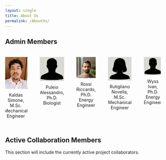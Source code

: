 ```yaml
---
layout: single
title: About Us
permalink: /AboutUs/
---
```


## Admin Members
<div style="display: flex; justify-content: center; gap: 40px; padding: 20px 0; flex-wrap: nowrap; overflow-x: auto;">

  <div style="text-align: center; width: 200px;">
    <img src="/assets/images/FotoProfiloSK.jpg" alt="KS" style="width: 100%; height: auto;">
    <p style="margin: 8px 0;">Kaldas Simone, M.Sc.<br>Mechanical Engineer</p>
  </div>

  <div style="text-align: center; width: 200px;">
    <img src="/assets/images/FotoProfiloAP.png" alt="PA" style="width: 100%; height: auto;">
    <p style="margin: 8px 0;">Puleio Alessandro, Ph.D.<br>Biologist</p>
  </div>

  <div style="text-align: center; width: 200px;">
    <img src="/assets/images/FotoProfiloRR.jpg" alt="RR" style="width: 100%; height: auto;">
    <p style="margin: 8px 0;">Rossi Riccardo, Ph.D.<br>Energy Engineer</p>
  </div>

  <div style="text-align: center; width: 200px;">
    <img src="/assets/images/FotoProfiloNR.png" alt="RN" style="width: 100%; height: auto;">
    <p style="margin: 8px 0;">Rutigliano Novella, M.Sc.<br>Mechanical Engineer</p>
  </div>

  <div style="text-align: center; width: 200px;">
    <img src="/assets/images/FotoProfiloIW.png" alt="WI" style="width: 100%; height: auto;">
    <p style="margin: 8px 0;">Wyss Ivan, Ph.D.<br>Energy Engineer</p>
  </div>

</div>

## Active Collaboration Members

This section will include the currently active project collaborators.

